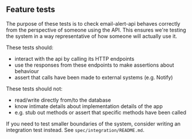 ## Feature tests ##

The purpose of these tests is to check email-alert-api behaves correctly from
the perspective of someone using the API. This ensures we're testing the system
in a way representative of how someone will actually use it.

These tests should:

- interact with the api by calling its HTTP endpoints
- use the responses from these endpoints to make assertions about behaviour
- assert that calls have been made to external systems (e.g. Notify)

These tests should not:

- read/write directly from/to the database
- know intimate details about implementation details of the app
- e.g. stub out methods or assert that specific methods have been called

If you need to test smaller boundaries of the system, consider writing an
integration test instead. See `spec/integration/README.md`.
